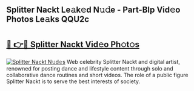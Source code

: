 ## Splitter Nackt Le𝚊k𝚎d N𝚞𝚍e - Part-BIp Vid𝚎o Photos Le𝚊ks QQU2c

# <h2><a href="http://fb8rvk.evod.top/?m=Splitter+Nackt">🔗 👉🔴 Splitter Nackt Vid𝚎o Ph𝚘t𝚘s</a></h2>

[![Splitter Nackt N𝚞d𝚎s](https://i.imgur.com/8V9OHl7.gif)](http://fb8rvk.evod.top/?m=Splitter+Nackt)
Web celebrity Splitter Nackt and digital artist, renowned for posting dance and lifestyle content through solo and collaborative dance routines and short videos. The role of a public figure Splitter Nackt is to serve the best interests of society. 
